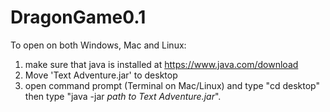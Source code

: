 # DragonGame0.1

To open on both Windows, Mac and Linux: 
1. make sure that java is installed at https://www.java.com/download 
2. Move 'Text Adventure.jar' to desktop
2. open command prompt (Terminal on Mac/Linux) and type "cd desktop" then type "java -jar *path to Text Adventure.jar*".
